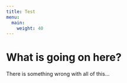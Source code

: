 ```yaml
---
title: Test
menu: 
  main:
    weight: 40
---
```

# What is going on here?
There is something wrong with all of this...